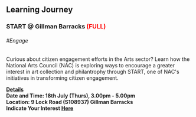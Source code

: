 <!-- ---
title: 'Learning Festival 1-19 July 2019'
permalink: /events/learning-journeys/event-details/LJ_startatgb
breadcrumb: 'Learning Journey'

--- -->


## Learning Journey
### START @ Gillman Barracks <font color="red"> (FULL)</font>

###### _#Engage_

Curious about citizen engagement efforts in the Arts sector? Learn how the National Arts Council (NAC) is exploring ways to encourage a greater interest in art collection and philantrophy through START, one of NAC's initiatives in transforming citizen engagement.

<b><u>Details</u><br>
**Date and Time: 18th July (Thurs), 3.00pm - 5.00pm** <br>
**Location: 9 Lock Road (S108937) Gillman Barracks** <br>
**Indicate Your Interest [Here](https://www.eventbrite.sg/e/start-at-gillman-barracks-tickets-62246338474)** 

